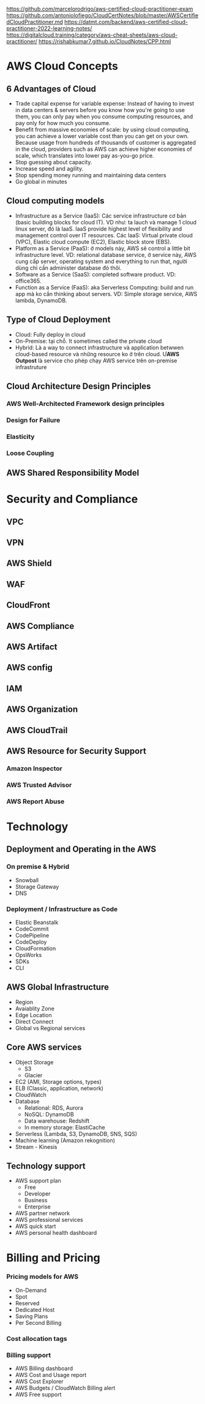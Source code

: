 https://github.com/marcelorodrigo/aws-certified-cloud-practitioner-exam
https://github.com/antoniolofiego/CloudCertNotes/blob/master/AWSCertifiedCloudPractitioner.md
https://datmt.com/backend/aws-certified-cloud-practitioner-2022-learning-notes/
https://digitalcloud.training/category/aws-cheat-sheets/aws-cloud-practitioner/
https://rishabkumar7.github.io/CloudNotes/CPP.html

# AWS Cloud Concepts
## 6 Advantages of Cloud
- Trade capital expense for variable expense: Instead of having to invest in data centers & servers before you know how you're going to use them, you can only pay when you consume computing resources, and pay only for how much you consume.
- Benefit from massive economies of scale: by using cloud computing, you can achieve a lower variable cost than you can get on your own. Because usage from hundreds of thousands of customer is aggregated in the cloud, providers such as AWS can achieve higher economies of scale, which translates into lower pay as-you-go price.
- Stop guessing about capacity.
- Increase speed and agility.
- Stop spending money running and maintaining data centers
- Go global in minutes

## Cloud computing models
- Infrastructure as a Service (IaaS): Các service infrastructure cơ bản (basic building blocks for cloud IT). VD như: ta lauch và manage 1  cloud linux server, đó là IaaS. IaaS provide highest level of flexibility and management control over IT resources. Các IaaS:  Virtual private cloud (VPC), Elastic cloud compute (EC2), Elastic block store (EBS).
- Platform as a Service (PaaS): ở models này, AWS sẽ control a little bit infrastructure level. VD: relational database service, ở service này, AWS cung cấp server, operating system and everything to run that, người dùng chỉ cần administer database đó thôi.
- Software as a Service (SaaS): completed software product. VD: office365.
- Function as a Service (FaaS): aka Serverless Computing: build and run app mà ko cần thinking about servers. VD: Simple storage service, AWS lambda, DynamoDB.

## Type of Cloud Deployment
- Cloud: Fully deploy in cloud
- On-Premise: tại chỗ. It sometimes called the private cloud
- Hybrid: Là a way to connect infrastructure và application betwwen cloud-based resource và những resource ko ở trên cloud. Ư**AWS Outpost** là service cho phép chạy AWS service trên on-premise infrastruture
## Cloud Architecture Design Principles
### AWS Well-Architected Framework design principles
### Design for Failure
### Elasticity
### Loose Coupling
## AWS Shared Responsibility Model 

# Security and Compliance
## VPC 
## VPN
## AWS Shield
## WAF 
## CloudFront
## AWS Compliance
## AWS Artifact
## AWS config
## IAM
## AWS Organization
## AWS CloudTrail
## AWS Resource for Security Support
### Amazon Inspector
### AWS Trusted Advisor
### AWS Report Abuse

# Technology
## Deployment and Operating in the AWS
### On premise & Hybrid
- Snowball
- Storage Gateway
- DNS
### Deployment / Infrastructure as Code
- Elastic Beanstalk
- CodeCommit
- CodePipeline
- CodeDeploy
- CloudFormation
- OpsWorks
- SDKs
- CLI
## AWS Global Infrastructure
- Region
- Avaiablity Zone
- Edge Location
- Direct Connect
- Global vs Regional services
## Core AWS services
- Object Storage
  - S3
  - Glacier
- EC2 (AMI, Storage options, types)
- ELB (Classic, application, network)
- CloudWatch
- Database
  - Relational: RDS, Aurora
  - NoSQL: DynamoDB
  - Data warehouse: Redshift
  - In memory storage: ElastiCache
- Serverless (Lambda, S3, DynamoDB, SNS, SQS)
- Machine learning (Amazon rekognition)
- Stream - Kinesis
## Technology support
- AWS support plan
  - Free
  - Developer
  - Business
  - Enterprise
- AWS partner network
- AWS professional services
- AWS quick start
- AWS personal health dashboard

# Billing and Pricing
### Pricing models for AWS
- On-Demand
- Spot
- Reserved
- Dedicated Host
- Saving Plans
- Per Second Billing
### Cost allocation tags
### Billing support
- AWS Billing dashboard
- AWS Cost and Usage report
- AWS Cost Explorer
- AWS Budgets / CloudWatch Billing alert
- AWS Free support
